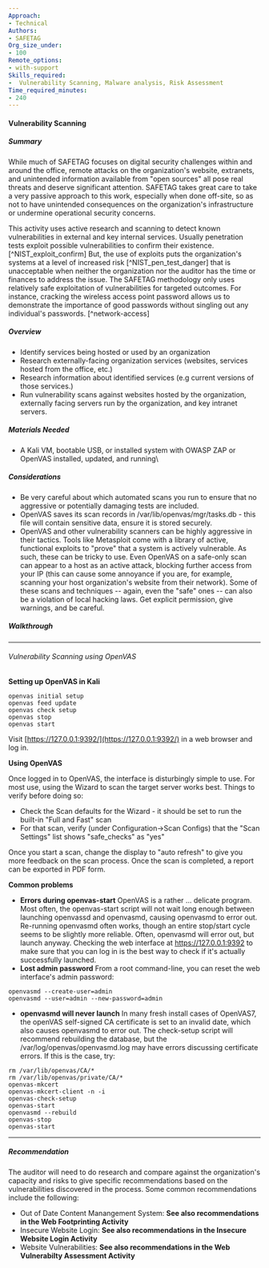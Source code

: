 ```yaml
---
Approach:
- Technical
Authors:
- SAFETAG
Org_size_under:
- 100
Remote_options:
- with-support
Skills_required:
-  Vulnerability Scanning, Malware analysis, Risk Assessment
Time_required_minutes:
- 240
---
```


#### Vulnerability Scanning

##### Summary

While much of SAFETAG focuses on digital security challenges within and around the office, remote attacks on the organization's website, extranets, and unintended information available from "open sources" all pose real threats and deserve significant attention.  SAFETAG takes great care to take a very passive approach to this work, especially when done off-site, so as not to have unintended consequences on the organization's infrastructure or undermine operational security concerns.

This activity uses active research and scanning to detect known vulnerabilities in external and key internal services. Usually penetration tests exploit possible vulnerabilities to confirm their existence. [^NIST_exploit_confirm] But, the use of exploits puts the organization's systems at a level of increased risk [^NIST_pen_test_danger] that is unacceptable when neither the organization nor the auditor has the time or finances to address the issue. The SAFETAG methodology only uses relatively safe exploitation of vulnerabilities for targeted outcomes. For instance, cracking the wireless access point password allows us to demonstrate the importance of good passwords without singling out any individual's passwords. [^network-access]


##### Overview


* Identify services being hosted or used by an organization
* Research externally-facing organization services (websites, services hosted from the office, etc.)
* Research information about identified services (e.g current versions of those services.)
* Run vulnerability scans against websites hosted by the organization, externally facing servers run by the organization, and key intranet servers.


##### Materials Needed

* A Kali VM, bootable USB, or installed system with OWASP ZAP or OpenVAS installed, updated, and running\

##### Considerations


* Be very careful about which automated scans you run to ensure that no aggressive or potentially damaging tests are included.
* OpenVAS saves its scan records in /var/lib/openvas/mgr/tasks.db - this file will contain sensitive data, ensure it is stored securely.
* OpenVAS and other vulnerability scanners can be highly aggressive in their tactics.  Tools like Metasploit come with a library of active, functional exploits to "prove" that a system is actively vulnerable.  As such, these can be tricky to use.  Even OpenVAS on a safe-only scan can appear to a host as an active attack, blocking further access from your IP (this can cause some annoyance if you are, for example, scanning your host organization's website from their network).  Some of these scans and techniques -- again, even the "safe" ones -- can also be a violation of local hacking laws.  Get explicit permission, give warnings, and be careful.


##### Walkthrough

___

###### Vulnerability Scanning using OpenVAS


**Setting up OpenVAS in Kali**

```
openvas initial setup
openvas feed update
openvas check setup
openvas stop
openvas start
```

Visit [https://127.0.0.1:9392/](https://127.0.0.1:9392/) in a web browser and log in.

**Using OpenVAS**

Once logged in to OpenVAS, the interface is disturbingly simple to use.  For most use, using the Wizard to scan the target server works best.  Things to verify before doing so:

* Check the Scan defaults for the Wizard - it should be set to run the built-in "Full and Fast" scan
* For that scan, verify (under Configuration->Scan Configs) that the "Scan Settings" list shows "safe_checks" as "yes"

Once you start a scan, change the display to "auto refresh" to give you more feedback on the scan process. Once the scan is completed, a report can be exported in PDF form.

**Common problems**
* **Errors during openvas-start** OpenVAS is a rather ... delicate program. Most often, the openvas-start script will not wait long enough between launching openvassd and openvasmd, causing openvasmd to error out. Re-running openvasmd often works, though an entire stop/start cycle seems to be slightly more reliable.  Often, openvasmd will error out, but launch anyway.  Checking the web interface at https://127.0.0.1:9392 to make sure that you can log in is the best way to check if it's actually successfully launched.
* **Lost admin password** From a root command-line, you can reset the web interface's admin password:
```
openvasmd --create-user=admin
openvasmd --user=admin --new-password=admin
```
* **openvasmd will never launch** In many fresh install cases of OpenVAS7, the openVAS self-signed CA certificate is set to an invalid date, which also causes openvasmd to error out. The check-setup script will recommend rebuilding the database, but the /var/log/openvas/openvasmd.log may have errors discussing certificate errors.  If this is the case, try:
```
rm /var/lib/openvas/CA/*
rm /var/lib/openvas/private/CA/*
openvas-mkcert
openvas-mkcert-client -n -i
openvas-check-setup
openvas-start
openvasmd --rebuild
openvas-stop
openvas-start
```

___

##### Recommendation

The auditor will need to do research and compare against the organization's capacity and risks to give specific recommendations based on the vulnerabilities discovered in the process.  Some common recommendations include the following:

* Out of Date Content Manangement System: **See also recommendations in the Web Footprinting Activity**
* Insecure Website Login: **See also recommendations in the Insecure Website Login Activity**
* Website Vulnerabilities: **See also recommendations in the Web Vulnerabilty Assessment Activity**
